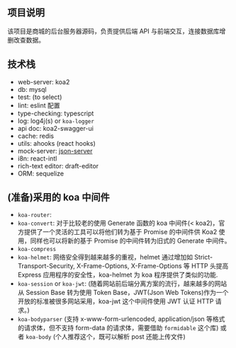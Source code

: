 ## 项目说明

该项目是商城的后台服务器源码，负责提供后端 API 与前端交互，连接数据库增删改查数据。

## 技术栈

-   web-server: koa2
-   db: mysql
-   test: (to select)
-   lint: eslint 配置
-   type-checking: typescript
-   log: log4j(s) or `koa-logger`
-   api doc: koa2-swagger-ui
-   cache: redis
-   utils: ahooks (react hooks)
-   mock-server: [json-server](./local-json-server/READ_ME.md)
-   i8n: react-intl  <!-- to do -->
-   rich-text editor: draft-editor
-   ORM: sequelize

## (准备)采用的 koa 中间件

<!-- 参考 https://www.jianshu.com/p/c2b61e37988b -->

-   `koa-router`:
-   `koa-convert`: 对于比较老的使用 Generate 函数的 koa 中间件(< koa2)，官方提供了一个灵活的工具可以将他们转为基于 Promise 的中间件供 Koa2 使用，同样也可以将新的基于 Promise 的中间件转为旧式的 Generate 中间件。
-   `koa-compress`
-   `koa-helmet`: 网络安全得到越来越多的重视，helmet 通过增加如 Strict-Transport-Security, X-Frame-Options, X-Frame-Options 等 HTTP 头提高 Express 应用程序的安全性，koa-helmet 为 koa 程序提供了类似的功能.
-   `koa-session` or `koa-jwt`:
    (随着网站前后端分离方案的流行，越来越多的网站从 Session Base 转为使用 Token Base，JWT(Json Web Tokens)作为一个开放的标准被很多网站采用，koa-jwt 这个中间件使用 JWT 认证 HTTP 请求。)
-   `koa-bodyparser` (支持 x-www-form-urlencoded, application/json 等格式的请求体，但不支持 form-data 的请求体，需要借助 `formidable` 这个库) 或者 `koa-body` (个人推荐这个，既可以解析 post 还能上传文件)
